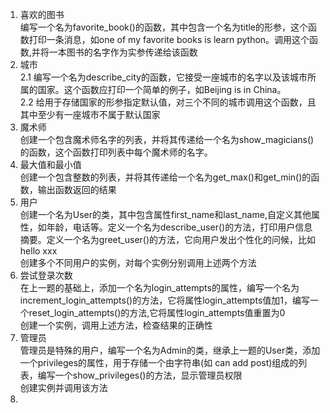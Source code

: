 1. 喜欢的图书  
编写一个名为favorite_book()的函数，其中包含一个名为title的形参，这个函数打印一条消息，如one of my favorite books is learn python。调用这个函数,并将一本图书的名字作为实参传递给该函数
2. 城市  
2.1 编写一个名为describe_city的函数，它接受一座城市的名字以及该城市所属的国家。这个函数应打印一个简单的例子，如Beijing is in China。  
2.2 给用于存储国家的形参指定默认值，对三个不同的城市调用这个函数，且其中至少有一座城市不属于默认国家
3. 魔术师  
创建一个包含魔术师名字的列表，并将其传递给一个名为show_magicians()的函数，这个函数打印列表中每个魔术师的名字。
4. 最大值和最小值  
创建一个包含整数的列表，并将其传递给一个名为get_max()和get_min()的函数，输出函数返回的结果
5. 用户  
创建一个名为User的类，其中包含属性first_name和last_name,自定义其他属性，如年龄，电话等。定义一个名为describe_user()的方法，打印用户信息摘要。定义一个名为greet_user()的方法，它向用户发出个性化的问候，比如hello xxx  
创建多个不同用户的实例，对每个实例分别调用上述两个方法
6. 尝试登录次数  
在上一题的基础上，添加一个名为login_attempts的属性，编写一个名为increment_login_attempts()的方法，它将属性login_attempts值加1，编写一个reset_login_attempts()的方法,它将属性login_attempts值重置为0  
创建一个实例，调用上述方法，检查结果的正确性
7. 管理员  
管理员是特殊的用户，编写一个名为Admin的类，继承上一题的User类，添加一个privileges的属性，用于存储一个由字符串(如 can add post)组成的列表，编写一个show_privileges()的方法，显示管理员权限  
创建实例并调用该方法
8. 
